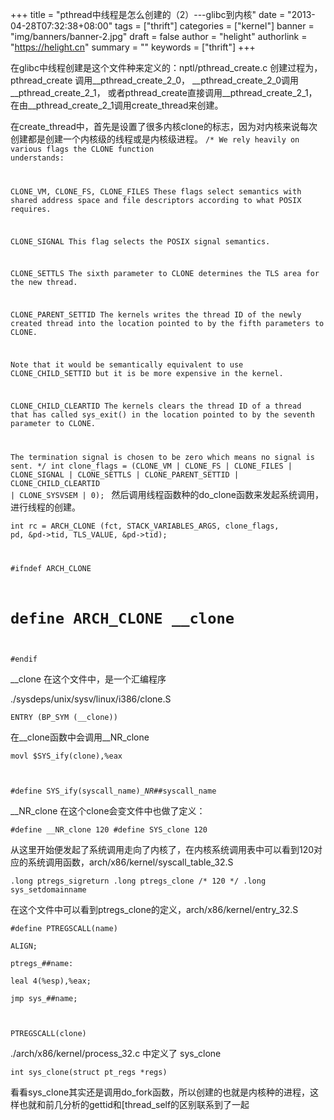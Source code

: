 +++
title = "pthread中线程是怎么创建的（2）---glibc到内核"
date = "2013-04-28T07:32:38+08:00"
tags = ["thrift"]
categories = ["kernel"]
banner = "img/banners/banner-2.jpg"
draft = false
author = "helight"
authorlink = "https://helight.cn"
summary = ""
keywords = ["thrift"]
+++

在glibc中线程创建是这个文件种来定义的：nptl/pthread_create.c
创建过程为，pthread_create 调用__pthread_create_2_0， __pthread_create_2_0调用__pthread_create_2_1， 或者pthread_create直接调用__pthread_create_2_1，在由__pthread_create_2_1调用create_thread来创建。

在create_thread中，首先是设置了很多内核clone的标志，因为对内核来说每次创建都是创建一个内核级的线程或是内核级进程。
<code>/* We rely heavily on various flags the CLONE function understands:

CLONE_VM, CLONE_FS, CLONE_FILES
These flags select semantics with shared address space and
file descriptors according to what POSIX requires.

CLONE_SIGNAL
This flag selects the POSIX signal semantics.

CLONE_SETTLS
The sixth parameter to CLONE determines the TLS area for the
new thread.

CLONE_PARENT_SETTID
The kernels writes the thread ID of the newly created thread
into the location pointed to by the fifth parameters to CLONE.

Note that it would be semantically equivalent to use
CLONE_CHILD_SETTID but it is be more expensive in the kernel.

CLONE_CHILD_CLEARTID
The kernels clears the thread ID of a thread that has called
sys_exit() in the location pointed to by the seventh parameter
to CLONE.

The termination signal is chosen to be zero which means no signal
is sent. */
int clone_flags = (CLONE_VM | CLONE_FS | CLONE_FILES | CLONE_SIGNAL
| CLONE_SETTLS | CLONE_PARENT_SETTID
| CLONE_CHILD_CLEARTID | CLONE_SYSVSEM
| 0);
</code>
然后调用线程函数种的do_clone函数来发起系统调用，进行线程的创建。

<code>int rc = ARCH_CLONE (fct, STACK_VARIABLES_ARGS, clone_flags,
pd, &pd->tid, TLS_VALUE, &pd->tid);

#ifndef ARCH_CLONE
# define ARCH_CLONE __clone
#endif</code>

__clone 在这个文件中，是一个汇编程序

./sysdeps/unix/sysv/linux/i386/clone.S

<code>ENTRY (BP_SYM (__clone))</code>

在__clone函数中会调用__NR_clone

<code>movl    $SYS_ify(clone),%eax

#define SYS_ify(syscall_name)__NR_##syscall_name</code>

__NR_clone 在这个clone会变文件中也做了定义：

<code>#define __NR_clone 120
#define SYS_clone 120 </code>

从这里开始便发起了系统调用走向了内核了，在内核系统调用表中可以看到120对应的系统调用函数，arch/x86/kernel/syscall_table_32.S

<code>.long ptregs_sigreturn
.long ptregs_clone /* 120 */
.long sys_setdomainname</code>

在这个文件中可以看到ptregs_clone的定义，arch/x86/kernel/entry_32.S

<code>#define PTREGSCALL(name) \
ALIGN; \
ptregs_##name: \
leal 4(%esp),%eax; \
jmp sys_##name;

PTREGSCALL(clone)</code>

./arch/x86/kernel/process_32.c 中定义了 sys_clone

<code>int sys_clone(struct pt_regs *regs)</code>

看看sys_clone其实还是调用do_fork函数，所以创建的也就是内核种的进程，这样也就和前几分析的gettid和[thread_self的区别联系到了一起